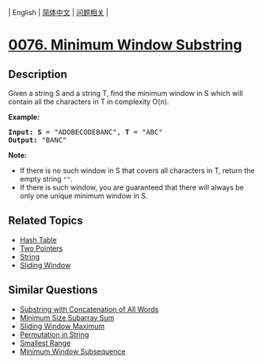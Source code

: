 
| English | [简体中文](README.md) | [问题相关](QUESTION.md) |
# [0076. Minimum Window Substring](https://leetcode-cn.com/problems/minimum-window-substring/)
## Description
<p>Given a string S and a string T, find the minimum window in S which will contain all the characters in T in complexity O(n).</p>

<p><strong>Example:</strong></p>

<pre>
<strong>Input: S</strong> = &quot;ADOBECODEBANC&quot;, <strong>T</strong> = &quot;ABC&quot;
<strong>Output:</strong> &quot;BANC&quot;
</pre>

<p><strong>Note:</strong></p>

<ul>
	<li>If there is no such window in S that covers all characters in T, return the empty string <code>&quot;&quot;</code>.</li>
	<li>If there is such window, you are guaranteed that there will always be only one unique minimum window in S.</li>
</ul>

## Related Topics
- [Hash Table](https://leetcode-cn.com/tag/hash-table)
- [Two Pointers](https://leetcode-cn.com/tag/two-pointers)
- [String](https://leetcode-cn.com/tag/string)
- [Sliding Window](https://leetcode-cn.com/tag/sliding-window)
## Similar Questions
- [Substring with Concatenation of All Words](../0030/README_EN.md)
- [Minimum Size Subarray Sum](../0209/README_EN.md)
- [Sliding Window Maximum](../0239/README_EN.md)
- [Permutation in String](../0567/README_EN.md)
- [Smallest Range](../0632/README_EN.md)
- [Minimum Window Subsequence](../0727/README_EN.md)
